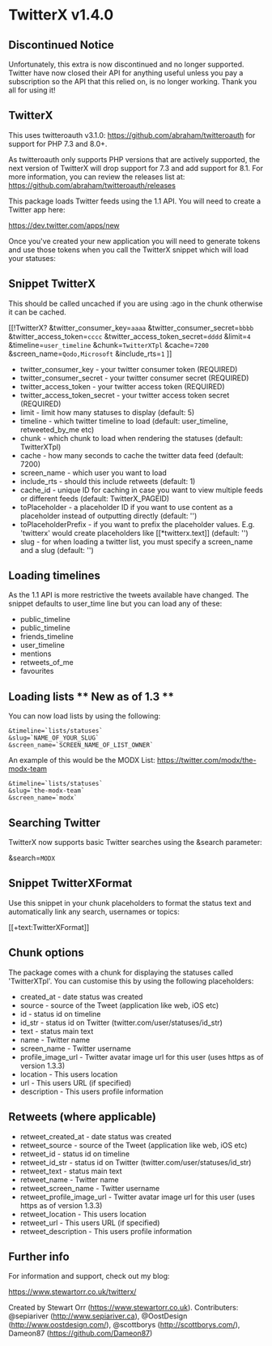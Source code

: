 TwitterX v1.4.0
===============

## Discontinued Notice

Unfortunately, this extra is now discontinued and no longer supported. Twitter have now closed their API for anything useful unless you pay a subscription so the API that this relied on, is no longer working. Thank you all for using it!

## TwitterX

This uses twitteroauth v3.1.0: https://github.com/abraham/twitteroauth for support for PHP 7.3 and 8.0+.

As twitteroauth only supports PHP versions that are actively supported, the next version of TwitterX will drop support for 7.3 and add support for 8.1. For more information, you can review the releases list at: https://github.com/abraham/twitteroauth/releases

This package loads Twitter feeds using the 1.1 API. You will need to create a Twitter app here:

https://dev.twitter.com/apps/new

Once you've created your new application you will need to generate tokens and use those tokens when you call the TwitterX snippet which will load your statuses:

Snippet TwitterX
----------------

This should be called uncached if you are using :ago in the chunk otherwise it can be cached.

[[!TwitterX?
    &twitter_consumer_key=`aaaa`
    &twitter_consumer_secret=`bbbb`
    &twitter_access_token=`cccc`
    &twitter_access_token_secret=`dddd`
    &limit=`4`
    &timeline=`user_timeline`
    &chunk=`TwitterXTpl`
    &cache=`7200`
    &screen_name=`Qodo,Microsoft`
    &include_rts=`1`
]]

* twitter_consumer_key - your twitter consumer token (REQUIRED)
* twitter_consumer_secret - your twitter consumer secret (REQUIRED)
* twitter_access_token - your twitter access token (REQUIRED)
* twitter_access_token_secret - your twitter access token secret (REQUIRED)
* limit - limit how many statuses to display (default: 5)
* timeline - which twitter timeline to load (default: user_timeline, retweeted_by_me etc)
* chunk - which chunk to load when rendering the statuses (default: TwitterXTpl)
* cache - how many seconds to cache the twitter data feed (default: 7200)
* screen_name - which user you want to load
* include_rts - should this include retweets (default: 1)
* cache_id - unique ID for caching in case you want to view multiple feeds or different feeds (default: TwitterX_PAGEID)
* toPlaceholder - a placeholder ID if you want to use content as a placeholder instead of outputting directly (default: '')
* toPlaceholderPrefix - if you want to prefix the placeholder values. E.g. 'twitterx' would create placeholders like [[*twitterx.text]] (default: '')
* slug - for when loading a twitter list, you must specify a screen_name and a slug (default: '')

Loading timelines
-----------------

As the 1.1 API is more restrictive the tweets available have changed. The snippet defaults to user_time line but you can load any of these:

* public_timeline
* public_timeline
* friends_timeline
* user_timeline
* mentions
* retweets_of_me
* favourites

Loading lists ** New as of 1.3 **
---------------------------------

You can now load lists by using the following:

    &timeline=`lists/statuses`
    &slug=`NAME_OF_YOUR_SLUG`
    &screen_name=`SCREEN_NAME_OF_LIST_OWNER`

An example of this would be the MODX List: https://twitter.com/modx/the-modx-team

    &timeline=`lists/statuses`
    &slug=`the-modx-team`
    &screen_name=`modx`

Searching Twitter
-----------------

TwitterX now supports basic Twitter searches using the &search parameter:

&search=`MODX`

Snippet TwitterXFormat
----------------------

Use this snippet in your chunk placeholders to format the status text and automatically link any search, usernames or topics:

[[+text:TwitterXFormat]]

Chunk options
-------------

The package comes with a chunk for displaying the statuses called 'TwitterXTpl'. You can customise this by using the following placeholders:

* created_at - date status was created
* source - source of the Tweet (application like web, iOS etc)
* id - status id on timeline
* id_str - status id on Twitter (twitter.com/user/statuses/id_str)
* text - status main text
* name - Twitter name
* screen_name - Twitter username
* profile_image_url - Twitter avatar image url for this user (uses https as of version 1.3.3)
* location - This users location
* url - This users URL (if specified)
* description - This users profile information

Retweets (where applicable)
--------------------------

* retweet_created_at - date status was created
* retweet_source - source of the Tweet (application like web, iOS etc)
* retweet_id - status id on timeline
* retweet_id_str - status id on Twitter (twitter.com/user/statuses/id_str)
* retweet_text - status main text
* retweet_name - Twitter name
* retweet_screen_name - Twitter username
* retweet_profile_image_url - Twitter avatar image url for this user (uses https as of version 1.3.3)
* retweet_location - This users location
* retweet_url - This users URL (if specified)
* retweet_description - This users profile information

Further info
------------

For information and support, check out my blog:

https://www.stewartorr.co.uk/twitterx/

Created by Stewart Orr (https://www.stewartorr.co.uk).
Contributers: @sepiariver (http://www.sepiariver.ca), @OostDesign (http://www.oostdesign.com/), @scottborys (http://scottborys.com/), Dameon87 (https://github.com/Dameon87)
